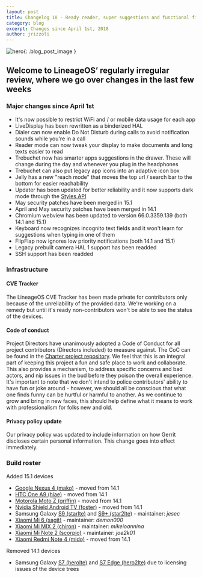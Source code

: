 ```yaml
---
layout: post
title: Changelog 18 - Ready reader, super suggestions and functional firewall
category: blog
excerpt: Changes since April 1st, 2018
author: jrizzoli
---
```


![hero]({{site.baseurl}}/images/2018-05-25/hero.png){: .blog_post_image }

## Welcome to LineageOS’ regularly irregular review, where we go over changes in the last few weeks

### Major changes since April 1st

* It's now possible to restrict WiFi and / or mobile data usage for each app
* LiveDisplay has been rewritten as a binderized HAL
* Dialer can now enable Do Not Disturb during calls to avoid notification sounds while you\'re in a call
* Reader mode can now tweak your display to make documents and long texts easier to read
* Trebuchet now has smarter apps suggestions in the drawer. These will change during the day and whenever you plug in the headphones
* Trebuchet can also put legacy app icons into an adaptive icon box
* Jelly has a new "reach mode" that moves the top url / search bar to the bottom for easier reachability
* Updater has been updated for better reliability and it now supports dark mode through the [Styles API](https://wiki.lineageos.org/sdk/api/styles.html)
* May security patches have been merged in 15.1
* April and May security patches have been merged in 14.1
* Chromium webview has been updated to version 66.0.3359.139 (both 14.1 and 15.1)
* Keyboard now recognizes incognito text fields and it won't learn for suggestions when typing in one of them
* FlipFlap now ignores low priority notifications (both 14.1 and 15.1)
* Legacy prebuilt camera HAL 1 support has been readded
* SSH support has been readded

### Infrastructure

#### CVE Tracker

The LineageOS CVE Tracker has been made private for contributors only because of the unreliability of the provided data.
We're working on a remedy but until it's ready non-contributors won't be able to see the status of the devices.

#### Code of conduct

Project Directors have unanimously adopted a Code of Conduct for all project contributors (Directors included) to measure against.
The CoC can be found in the [Charter project repository](https://github.com/LineageOS/charter/blob/master/code-of-conduct.md).
We feel that this is an integral part of keeping this project a fun and safe place to work and collaborate.
This also provides a mechanism, to address specific concerns and bad actors,
and nip issues in the bud before they poison the overall experience.
It's important to note that we don't intend to police contributors' ability to have fun or joke around - however,
we should all be conscious that what one finds funny can be hurtful or harmful to another.
As we continue to grow and bring in new faces, this should help define what it means to work with professionalism for folks new and old.

#### Privacy policy update

Our privacy policy was updated to include information on how Gerrit discloses certain personal information. This change goes into effect immediately.

### Build roster

Added 15.1 devices

* [Google Nexus 4 (mako)](https://wiki.lineageos.org/devices/mako) - moved from 14.1
* [HTC One A9 (hiae)](https://wiki.lineageos.org/devices/hiae) - moved from 14.1
* [Motorola Moto Z (griffin)](https://wiki.lineageos.org/devices/griffin) - moved from 14.1
* [Nvidia Shield Android TV (foster)](https://wiki.lineageos.org/devices/foster) - moved from 14.1
* Samsung Galaxy [S9 (starlte)](https://wiki.lineageos.org/devices/starlte) and [S9+ (star2lte)](https://wiki.lineageos.org/devices/star2lte) - maintainer: _jesec_
* [Xiaomi Mi 6 (sagit)](https://wiki.lineageos.org/devices/sagit) - maintainer: _demon000_
* [Xiaomi Mi MIX 2 (chiron)](https://wiki.lineageos.org/devices/chiron) - maintainer: _mikeioannina_
* [Xiaomi Mi Note 2 (scorpio)](https://wiki.lineageos.org/devices/scorpio) - maintainer: _joe2k01_
* [Xiaomi Redmi Note 4 (mido)](https://wiki.lineageos.org/devices/mido) - moved from 14.1

Removed 14.1 devices

* Samsung Galaxy [S7 (herolte)](https://wiki.lineageos.org/devices/herolte) and [S7 Edge (hero2lte)](https://wiki.lineageos.org/devices/hero2lte) due to licensing issues of the device trees
